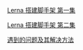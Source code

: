 [Lerna 搭建脚手架 第一集](notes/lerna/build-cli/1.md)

[Lerna 搭建脚手架 第二集](notes/lerna/build-cli/2.md)

[遇到的问题及其解决方法](notes/lerna/build-cli/qa.md)

